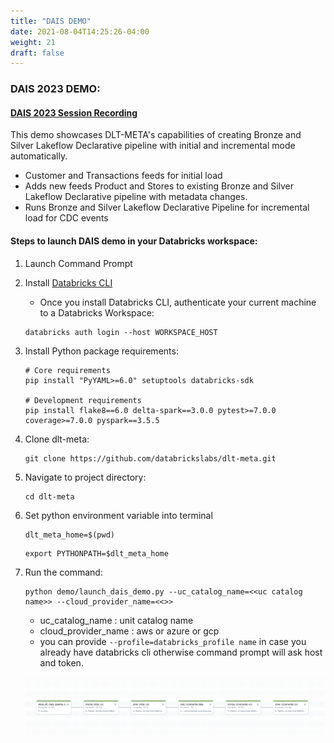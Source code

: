 ```yaml
---
title: "DAIS DEMO"
date: 2021-08-04T14:25:26-04:00
weight: 21
draft: false
---
```


### DAIS 2023 DEMO:
#### [DAIS 2023 Session Recording](https://www.youtube.com/watch?v=WYv5haxLlfA)

This demo showcases DLT-META's capabilities of creating Bronze and Silver Lakeflow Declarative pipeline with initial and incremental mode automatically.
- Customer and Transactions feeds for initial load
- Adds new feeds Product and Stores to existing Bronze and Silver Lakeflow Declarative pipeline with metadata changes.
- Runs Bronze and Silver Lakeflow Declarative Pipeline for incremental load for CDC events

#### Steps to launch DAIS demo in your Databricks workspace:
1. Launch Command Prompt

2. Install [Databricks CLI](https://docs.databricks.com/dev-tools/cli/index.html)
    - Once you install Databricks CLI, authenticate your current machine to a Databricks Workspace:
    
    ```commandline
    databricks auth login --host WORKSPACE_HOST
    ```

3. Install Python package requirements:
    ```commandline
    # Core requirements
    pip install "PyYAML>=6.0" setuptools databricks-sdk

    # Development requirements
    pip install flake8==6.0 delta-spark==3.0.0 pytest>=7.0.0 coverage>=7.0.0 pyspark==3.5.5
    ```

4. Clone dlt-meta:
    ```commandline
    git clone https://github.com/databrickslabs/dlt-meta.git 
    ```

5. Navigate to project directory:
    ```commandline
    cd dlt-meta
    ```

6. Set python environment variable into terminal
    ```commandline
    dlt_meta_home=$(pwd)
    ```
    ```commandline
    export PYTHONPATH=$dlt_meta_home
    ```

7. Run the command:
    ```commandline 
    python demo/launch_dais_demo.py --uc_catalog_name=<<uc catalog name>> --cloud_provider_name=<<>>
    ```
    - uc_catalog_name : unit catalog name
    - cloud_provider_name : aws or azure or gcp
    - you can provide `--profile=databricks_profile name` in case you already have databricks cli otherwise command prompt will ask host and token.


    ![dais_demo.png](/images/dais_demo.png)


